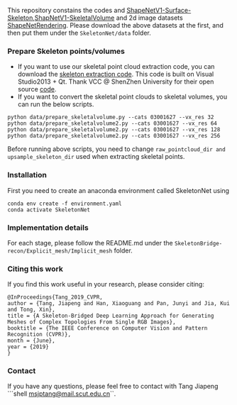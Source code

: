 This repository constains the codes and [ShapeNetV1-Surface-Skeleton](https://drive.google.com/file/d/1FlXiWFuBbryyNvyH07kGGl9WlmuYPVAP/view?usp=sharing),[ShapNetV1-SkeletalVolume](https://drive.google.com/file/d/1gmT6wF-wLYoa_CWfNsPYd0QtwW0V9NqB/view?usp=sharing) and 2d image datasets [ShapeNetRendering](http://cvgl.stanford.edu/data2/ShapeNetRendering.tgz).
Please download the above datasets at the first,  and then put them under the ```SkeletonNet/data``` folder.

### Prepare Skeleton points/volumes
* If you want to use our skeletal point cloud extraction code, you can download the [skeleton extraction code](https://drive.google.com/file/d/1SGL8LJl1kgtUzM8_COwMMo-SzCPSpNLz/view?usp=sharing). This code is built on Visual Studio2013 + Qt. Thank VCC @ ShenZhen University for their open source [code](https://vcc.tech/research/2015/Dpoints]).
* If you want to convert the skeletal point clouds to skeletal volumes, you can run the below scripts.
```shell 
python data/prepare_skeletalvolume.py --cats 03001627 --vx_res 32
python data/prepare_skeletalvolume2.py --cats 03001627 --vx_res 64
python data/prepare_skeletalvolume2.py --cats 03001627 --vx_res 128
python data/prepare_skeletalvolume2.py --cats 03001627 --vx_res 256
```

Before running above scripts, you need to change ```raw_pointcloud_dir and upsample_skeleton_dir``` used when extracting skeletal points.

### Installation
First you need to create an anaconda environment called SkeletonNet using
```shell
conda env create -f environment.yaml
conda activate SkeletonNet
```


### Implementation details
For each stage, please follow the README.md under the ```SkeletonBridge-recon/Explicit_mesh/Implicit_mesh``` folder.


### Citing this work
If you find this work useful in your research, please consider citing:
```shell
@InProceedings{Tang_2019_CVPR,
author = {Tang, Jiapeng and Han, Xiaoguang and Pan, Junyi and Jia, Kui and Tong, Xin},
title = {A Skeleton-Bridged Deep Learning Approach for Generating Meshes of Complex Topologies From Single RGB Images},
booktitle = {The IEEE Conference on Computer Vision and Pattern Recognition (CVPR)},
month = {June},
year = {2019}
}
```

### Contact 
If you have any questions,  please feel free to contact with Tang Jiapeng ```shell msjptang@mail.scut.edu.cn``.
